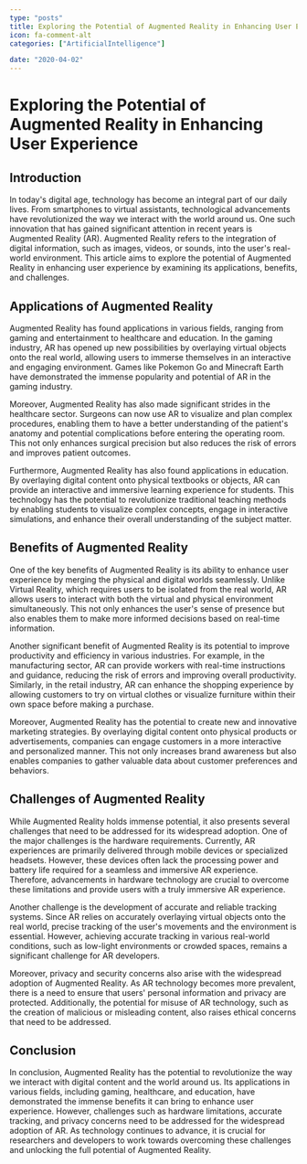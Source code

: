 ```yaml
---
type: "posts"
title: Exploring the Potential of Augmented Reality in Enhancing User Experience
icon: fa-comment-alt
categories: ["ArtificialIntelligence"]

date: "2020-04-02"
---
```




# Exploring the Potential of Augmented Reality in Enhancing User Experience

## Introduction

In today's digital age, technology has become an integral part of our daily lives. From smartphones to virtual assistants, technological advancements have revolutionized the way we interact with the world around us. One such innovation that has gained significant attention in recent years is Augmented Reality (AR). Augmented Reality refers to the integration of digital information, such as images, videos, or sounds, into the user's real-world environment. This article aims to explore the potential of Augmented Reality in enhancing user experience by examining its applications, benefits, and challenges.

## Applications of Augmented Reality

Augmented Reality has found applications in various fields, ranging from gaming and entertainment to healthcare and education. In the gaming industry, AR has opened up new possibilities by overlaying virtual objects onto the real world, allowing users to immerse themselves in an interactive and engaging environment. Games like Pokemon Go and Minecraft Earth have demonstrated the immense popularity and potential of AR in the gaming industry.

Moreover, Augmented Reality has also made significant strides in the healthcare sector. Surgeons can now use AR to visualize and plan complex procedures, enabling them to have a better understanding of the patient's anatomy and potential complications before entering the operating room. This not only enhances surgical precision but also reduces the risk of errors and improves patient outcomes.

Furthermore, Augmented Reality has also found applications in education. By overlaying digital content onto physical textbooks or objects, AR can provide an interactive and immersive learning experience for students. This technology has the potential to revolutionize traditional teaching methods by enabling students to visualize complex concepts, engage in interactive simulations, and enhance their overall understanding of the subject matter.

## Benefits of Augmented Reality

One of the key benefits of Augmented Reality is its ability to enhance user experience by merging the physical and digital worlds seamlessly. Unlike Virtual Reality, which requires users to be isolated from the real world, AR allows users to interact with both the virtual and physical environment simultaneously. This not only enhances the user's sense of presence but also enables them to make more informed decisions based on real-time information.

Another significant benefit of Augmented Reality is its potential to improve productivity and efficiency in various industries. For example, in the manufacturing sector, AR can provide workers with real-time instructions and guidance, reducing the risk of errors and improving overall productivity. Similarly, in the retail industry, AR can enhance the shopping experience by allowing customers to try on virtual clothes or visualize furniture within their own space before making a purchase.

Moreover, Augmented Reality has the potential to create new and innovative marketing strategies. By overlaying digital content onto physical products or advertisements, companies can engage customers in a more interactive and personalized manner. This not only increases brand awareness but also enables companies to gather valuable data about customer preferences and behaviors.

## Challenges of Augmented Reality

While Augmented Reality holds immense potential, it also presents several challenges that need to be addressed for its widespread adoption. One of the major challenges is the hardware requirements. Currently, AR experiences are primarily delivered through mobile devices or specialized headsets. However, these devices often lack the processing power and battery life required for a seamless and immersive AR experience. Therefore, advancements in hardware technology are crucial to overcome these limitations and provide users with a truly immersive AR experience.

Another challenge is the development of accurate and reliable tracking systems. Since AR relies on accurately overlaying virtual objects onto the real world, precise tracking of the user's movements and the environment is essential. However, achieving accurate tracking in various real-world conditions, such as low-light environments or crowded spaces, remains a significant challenge for AR developers.

Moreover, privacy and security concerns also arise with the widespread adoption of Augmented Reality. As AR technology becomes more prevalent, there is a need to ensure that users' personal information and privacy are protected. Additionally, the potential for misuse of AR technology, such as the creation of malicious or misleading content, also raises ethical concerns that need to be addressed.

## Conclusion

In conclusion, Augmented Reality has the potential to revolutionize the way we interact with digital content and the world around us. Its applications in various fields, including gaming, healthcare, and education, have demonstrated the immense benefits it can bring to enhance user experience. However, challenges such as hardware limitations, accurate tracking, and privacy concerns need to be addressed for the widespread adoption of AR. As technology continues to advance, it is crucial for researchers and developers to work towards overcoming these challenges and unlocking the full potential of Augmented Reality.